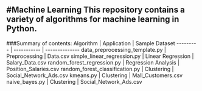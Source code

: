 #Machine Learning
This repository contains a variety of algorithms for machine learning in Python.
---
###Summary of contents:
Algorithm | Application | Sample Dataset
--------- | ----------- | --------------
data_preprocessing_template.py | Preprocessing | Data.csv
simple_linear_regression.py | Linear Regression | Salary_Data.csv
random_forest_regression.py | Regression Analysis | Position_Salaries.csv
random_forest_classification.py | Clustering | Social_Network_Ads.csv
kmeans.py | Clustering | Mall_Customers.csv
naive_bayes.py | Clustering | Social_Network_Ads.csv
